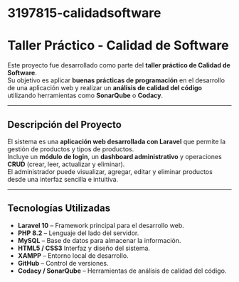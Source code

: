 # 3197815-calidadsoftware

#  Taller Práctico - Calidad de Software

Este proyecto fue desarrollado como parte del **taller práctico de Calidad de Software**.  
Su objetivo es aplicar **buenas prácticas de programación** en el desarrollo de una aplicación web y realizar un **análisis de calidad del código** utilizando herramientas como **SonarQube** o **Codacy**.

---

##  Descripción del Proyecto

El sistema es una **aplicación web desarrollada con Laravel** que permite la gestión de productos y tipos de productos.  
Incluye un **módulo de login**, un **dashboard administrativo** y operaciones **CRUD** (crear, leer, actualizar y eliminar).  
El administrador puede visualizar, agregar, editar y eliminar productos desde una interfaz sencilla e intuitiva.

---

##  Tecnologías Utilizadas

- **Laravel 10** – Framework principal para el desarrollo web.  
- **PHP 8.2** – Lenguaje del lado del servidor.  
- **MySQL** – Base de datos para almacenar la información.  
- **HTML5 / CSS3** Interfaz y diseño del sistema.  
- **XAMPP** – Entorno local de desarrollo.  
- **GitHub** – Control de versiones.  
- **Codacy / SonarQube** – Herramientas de análisis de calidad del código.
